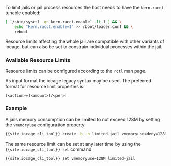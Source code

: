 To limit jails or jail process resources the host needs to have the `kern.racct` tunable enabled:

```sh
[ `/sbin/sysctl -qn kern.racct.enable` -lt 1 ] && \
    echo "kern.racct.enable=1" >> /boot/loader.conf && \
    reboot
```

Resource limits affecting the whole jail are compatible with other variants of iocage, but can also be set to constrain individual processes within the jail.

### Available Resource Limits

Resource limits can be configured according to the `rctl` man page.

As input format the iocage legacy syntax may be used.
The preferred format for resource limit properties is:

```
[<action>=]<amount>[/<per>]
```

### Example

A jails memory consumption can be limited to not exceed 128M by setting the `vmemoryuse` configuration property:

```sh
{{site.iocage_cli_tool}} create -b -n limited-jail vmemoryuse=deny=128M/jail
```

The same resource limit can be set at any later time by using the `{{site.iocage_cli_tool}} set` command:

```sh
{{site.iocage_cli_tool}} set vmemoryuse=128M limited-jail
```
